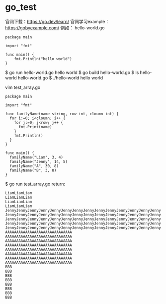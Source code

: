 # go_test
官网下载：https://go.dev/learn/
官网学习example：https://gobyexample.com/
例如： hello-world.go

```
package main

import "fmt"

func main() {
    fmt.Println("hello world")
}
```

$ go run hello-world.go
hello world
$ go build hello-world.go
$ ls
hello-world    hello-world.go
$ ./hello-world
hello world

vim test_array.go

```
package main

import "fmt"

func familyName(name string, row int, cloumn int) {
  for i:=0; i<cloumn; i++ {
    for j:=0; j<row; j++ {
      fmt.Print(name)
    }
    fmt.Println()
  }
}

func main() {
  familyName("Liam", 3, 4)
  familyName("Jenny", 14, 5)
  familyName("A", 30, 8)
  familyName("B", 3, 8)
}
```
$ go run test_array.go
return:
```
LiamLiamLiam
LiamLiamLiam
LiamLiamLiam
LiamLiamLiam
JennyJennyJennyJennyJennyJennyJennyJennyJennyJennyJennyJennyJennyJenny
JennyJennyJennyJennyJennyJennyJennyJennyJennyJennyJennyJennyJennyJenny
JennyJennyJennyJennyJennyJennyJennyJennyJennyJennyJennyJennyJennyJenny
JennyJennyJennyJennyJennyJennyJennyJennyJennyJennyJennyJennyJennyJenny
JennyJennyJennyJennyJennyJennyJennyJennyJennyJennyJennyJennyJennyJenny
AAAAAAAAAAAAAAAAAAAAAAAAAAAAAA
AAAAAAAAAAAAAAAAAAAAAAAAAAAAAA
AAAAAAAAAAAAAAAAAAAAAAAAAAAAAA
AAAAAAAAAAAAAAAAAAAAAAAAAAAAAA
AAAAAAAAAAAAAAAAAAAAAAAAAAAAAA
AAAAAAAAAAAAAAAAAAAAAAAAAAAAAA
AAAAAAAAAAAAAAAAAAAAAAAAAAAAAA
AAAAAAAAAAAAAAAAAAAAAAAAAAAAAA
BBB
BBB
BBB
BBB
BBB
BBB
BBB
BBB

```
